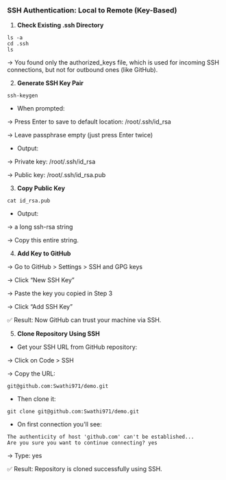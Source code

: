 ### SSH Authentication: Local to Remote (Key-Based)
1. **Check Existing .ssh Directory** 
```commandline
ls -a
cd .ssh
ls
```
→ You found only the authorized_keys file, which is used for incoming SSH connections, but not for outbound ones (like GitHub).

2.  **Generate SSH Key Pair**
```commandline
ssh-keygen
```
* When prompted:

→ Press Enter to save to default location: /root/.ssh/id_rsa

→ Leave passphrase empty (just press Enter twice)

* Output:

→ Private key: /root/.ssh/id_rsa

→ Public key: /root/.ssh/id_rsa.pub

3. **Copy Public Key**
```commandline
cat id_rsa.pub
```
* Output: 

→ a long ssh-rsa string

→ Copy this entire string.

4. **Add Key to GitHub**

→ Go to GitHub > Settings > SSH and GPG keys

→ Click “New SSH Key”

→ Paste the key you copied in Step 3

→ Click “Add SSH Key”

✅ Result: Now GitHub can trust your machine via SSH.

5. **Clone Repository Using SSH**
* Get your SSH URL from GitHub repository:

→ Click on Code > SSH

→ Copy the URL:
```commandline
git@github.com:Swathi971/demo.git
```
* Then clone it:
```commandline
git clone git@github.com:Swathi971/demo.git
```
* On first connection you'll see:
```commandline
The authenticity of host 'github.com' can't be established...
Are you sure you want to continue connecting? yes
```
→ Type: yes

✅ Result: Repository is cloned successfully using SSH.